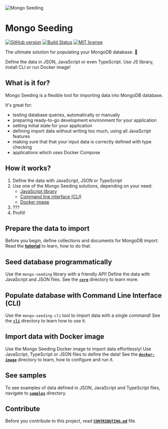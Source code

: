 ![Mongo Seeding](https://raw.githubusercontent.com/pkosiec/mongo-seeding/master/docs/assets/logo.png)

# Mongo Seeding

[![GitHub version](https://badge.fury.io/gh/pkosiec%2Fmongo-seeding.svg)](https://badge.fury.io/gh/pkosiec%2Fmongo-seeding) [![Build Status](https://travis-ci.org/pkosiec/mongo-seeding.svg?branch=master)](https://travis-ci.org/pkosiec/mongo-seeding) [![MIT license](https://img.shields.io/badge/License-MIT-blue.svg)](https://lbesson.mit-license.org/)

The ultimate solution for populating your MongoDB database. :rocket: 

Define the data in JSON, JavaScript or even TypeScript. Use JS library, install CLI or run Docker image!

## What is it for?

Mongo Seeding is a flexible tool for importing data into MongoDB database.

It's great for:
- testing database queries, automatically or manually
- preparing ready-to-go development environment for your application
- setting initial state for your application
- defining import data without writing too much, using all JavaScript features
- making sure that that your input data is correctly defined with type checking
- applications which uses Docker Compose

## How it works?

1. Define the data with JavaScript, JSON or TypeScript
1. Use one of the Mongo Seeding solutions, depending on your need: 
    - [JavaScript library](./core)
    - [Command line interface (CLI)](./cli)
    - [Docker image](./docker-image)
1. ???
1. Profit!

## Prepare the data to import

Before you begin, define collections and documents for MongoDB import. Read the **[tutorial](./docs/define-import-data.md)** to learn, how to do that.

## Seed database programmatically

Use the `mongo-seeding` library with a friendly API! Define the data with JavaScript and JSON files. See the **[`core`](./core)** directory to learn more.

## Populate database with Command Line Interface (CLI)

Use the `mongo-seeding-cli` tool to import data with a single command! See the **[`cli`](./cli)** directory to learn how to use it.

## Import data with Docker image

Use the Mongo Seeding Docker image to import data effortlessly! Use JavaScript, TypeScript or JSON files to define the data! See the **[`docker-image`](./docker-image)** directory to learn, how to configure and run it.

## See samples

To see examples of data defined in JSON, JavaScript and TypeScript files, navigate to **[`samples`](./samples)** directory.

## Contribute

Before you contribute to this project, read **[`CONTRIBUTING.md`](./CONTRIBUTING.md)** file.
